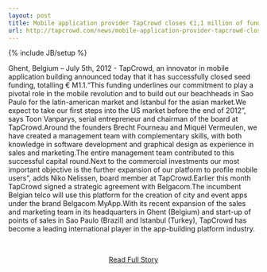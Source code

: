```yaml
---
layout: post
title: Mobile application provider TapCrowd closes €1,1 million of funding
url: http://tapcrowd.com/news/mobile-application-provider-tapcrowd-closes-%E2%82%AC11-million-funding
---
```

{% include JB/setup %}<p>Ghent, Belgium – July 5th, 2012 - TapCrowd, an innovator in mobile application building announced today that it has successfully closed seed funding, totalling € M1.1.“This funding underlines our commitment to play a pivotal role in the mobile revolution and to build out our beachheads in Sao Paulo for the latin-american market and Istanbul for the asian market.We expect to take our first steps into the US market before the end of 2012”, says Toon Vanparys, serial entrepreneur and chairman of the board at TapCrowd.Around the founders Brecht Fourneau and Miquël Vermeulen, we have created a management team with complementary skills, with both knowledge in software development and graphical design as experience in sales and marketing.The entire management team contributed to this successful capital round.Next to the commercial investments our most important objective is the further expansion of our platform to profile mobile users”, adds Niko Nelissen, board member at TapCrowd.Earlier this month TapCrowd signed a strategic agreement with Belgacom.The incumbent Belgian telco will use this platform for the creation of city and event apps under the brand Belgacom MyApp.With its recent expansion of the sales and marketing team in its headquarters in Ghent (Belgium) and start-up of points of sales in Sao Paulo (Brazil) and Istanbul (Turkey), TapCrowd has become a leading international player in the app-building platform industry.</p>
<br /><p align='center'><a href="http://tapcrowd.com/news/mobile-application-provider-tapcrowd-closes-%E2%82%AC11-million-funding">Read Full Story</a></p><br />

